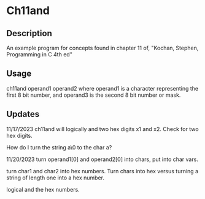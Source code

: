 # Ch11and
## Description
An example program for concepts found in chapter 11 of, "Kochan, Stephen,
Programming in C 4th ed"
## Usage
ch11and operand1 operand2 where operand1 is a character representing
the first 8 bit number, and operand3 is the second 8 bit number or mask.
## Updates
11/17/2023
ch11and will logically and two hex digits x1 and x2. Check for two hex digits.

How do I turn the string a\0 to the char a?


11/20/2023
turn operand1[0] and operand2[0] into chars, put into char vars.

turn char1 and char2 into hex numbers. Turn chars into hex versus
turning a string of length one into a hex number.

logical and the hex numbers.
